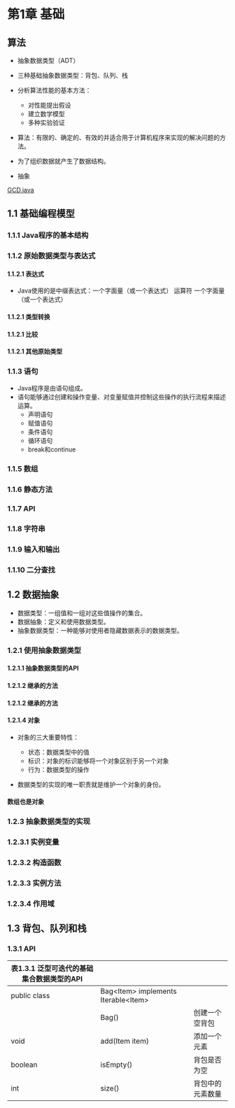 # 第1章 基础

## 算法
* 抽象数据类型（ADT）
* 三种基础抽象数据类型：背包、队列、栈
* 分析算法性能的基本方法：
    + 对性能提出假设
    + 建立数学模型
    + 多种实验验证
    
* 算法：有限的、确定的、有效的并适合用于计算机程序来实现的解决问题的方法。
* 为了组织数据就产生了数据结构。
* 抽象

[GCD.java](../src/main/java/ch01/GCD.java)  

## 1.1 基础编程模型
### 1.1.1 Java程序的基本结构
### 1.1.2 原始数据类型与表达式
#### 1.1.2.1 表达式
* Java使用的是中缀表达式：一个字面量（或一个表达式） 运算符 一个字面量（或一个表达式）
#### 1.1.2.1 类型转换
#### 1.1.2.1 比较
#### 1.1.2.1 其他原始类型

### 1.1.3 语句
* Java程序是由语句组成。
* 语句能够通过创建和操作变量、对变量赋值并控制这些操作的执行流程来描述运算。
    * 声明语句
    * 赋值语句
    * 条件语句
    * 循环语句
    * break和continue  

### 1.1.5 数组
### 1.1.6 静态方法 
### 1.1.7 API
### 1.1.8 字符串
### 1.1.9 输入和输出
### 1.1.10 二分查找

## 1.2 数据抽象
* 数据类型：一组值和一组对这些值操作的集合。
* 数据抽象：定义和使用数据类型。
* 抽象数据类型：一种能够对使用者隐藏数据表示的数据类型。

### 1.2.1 使用抽象数据类型
#### 1.2.1.1 抽象数据类型的API
#### 1.2.1.2 继承的方法
#### 1.2.1.2 继承的方法
#### 1.2.1.4 对象
* 对象的三大重要特性：
    * 状态：数据类型中的值
    * 标识：对象的标识能够将一个对象区别于另一个对象
    * 行为：数据类型的操作
    
* 数据类型的实现的唯一职责就是维护一个对象的身份。
#### 数组也是对象


### 1.2.3 抽象数据类型的实现
### 1.2.3.1 实例变量
### 1.2.3.2 构造函数
### 1.2.3.3 实例方法
### 1.2.3.4 作用域

## 1.3 背包、队列和栈
### 1.3.1 API

| 表1.3.1 泛型可迭代的基础集合数据类型的API | | |
| ---- | ---- | ---- |
| public class | Bag\<Item> implements Iterable\<Item> | |
| | Bag() | 创建一个空背包 |
| void | add(Item item) | 添加一个元素 |
| boolean | isEmpty() | 背包是否为空 |
| int | size() | 背包中的元素数量 |
 







 